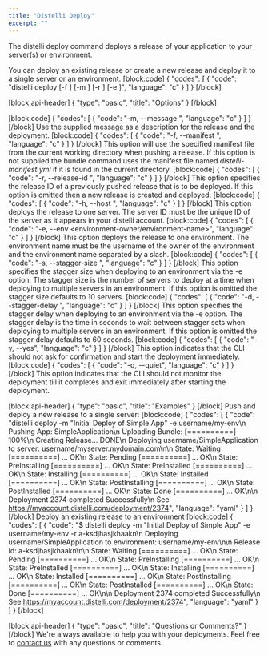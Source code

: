 ```yaml
---
title: "Distelli Deploy"
excerpt: ""
---
```

The distelli deploy command deploys a release of your application to your server(s) or environment. 

You can deploy an existing release or create a new release and deploy it to a single server or an environment.
[block:code]
{
  "codes": [
    {
      "code": "distelli deploy [-f <manifest>] [-m <desc>] [-r <release-id>] [-e <environment>]",
      "language": "c"
    }
  ]
}
[/block]

[block:api-header]
{
  "type": "basic",
  "title": "Options"
}
[/block]

[block:code]
{
  "codes": [
    {
      "code": "-m, --message <desc>",
      "language": "c"
    }
  ]
}
[/block]
Use the supplied message as a description for the release and the deployment.
[block:code]
{
  "codes": [
    {
      "code": "-f, --manifest <manifest-filename>",
      "language": "c"
    }
  ]
}
[/block]
This option will use the specified manifest file from the current working directory when pushing a release. If this option is not supplied the bundle command uses the manifest file named *distelli-manifest.yml* if it is found in the current directory.
[block:code]
{
  "codes": [
    {
      "code": "-r, --release-id <release-id>",
      "language": "c"
    }
  ]
}
[/block]
This option specifies the release ID of a previously pushed release that is to be deployed. If this option is omitted then a new release is created and deployed.
[block:code]
{
  "codes": [
    {
      "code": "-h, --host <server-id>",
      "language": "c"
    }
  ]
}
[/block]
This option deploys the release to one server. The server ID must be the unique ID of the server as it appears in your distelli account.
[block:code]
{
  "codes": [
    {
      "code": "-e, --env <environment-owner/environment-name>",
      "language": "c"
    }
  ]
}
[/block]
This option deploys the release to one environment. The environment name must be the username of the owner of the environment and the environment name separated by a slash.
[block:code]
{
  "codes": [
    {
      "code": "-s, --stagger-size <stagger-size>",
      "language": "c"
    }
  ]
}
[/block]
This option specifies the stagger size when deploying to an environment via the -e option. The stagger size is the number of servers to deploy at a time when deploying to multiple servers in an environment. If this option is omitted the stagger size defaults to 10 servers.
[block:code]
{
  "codes": [
    {
      "code": "-d, --stagger-delay <stagger-delay>",
      "language": "c"
    }
  ]
}
[/block]
This option specifies the stagger delay when deploying to an environment via the -e option. The stagger delay is the time in seconds to wait between stagger sets when deploying to multiple servers in an environment. If this option is omitted the stagger delay defaults to 60 seconds.
[block:code]
{
  "codes": [
    {
      "code": "-y, --yes",
      "language": "c"
    }
  ]
}
[/block]
This option indicates that the CLI should not ask for confirmation and start the deployment immediately.
[block:code]
{
  "codes": [
    {
      "code": "-q, --quiet",
      "language": "c"
    }
  ]
}
[/block]
This option indicates that the CLI should not monitor the deployment till it completes and exit immediately after starting the deployment.

[block:api-header]
{
  "type": "basic",
  "title": "Examples"
}
[/block]
Push and deploy a new release to a single server:
[block:code]
{
  "codes": [
    {
      "code": "distelli deploy -m \"Initial Deploy of Simple App\" -e username/my-env\n    Pushing App: SimpleApplication\n    Uploading Bundle: [==========] 100%\n    Creating Release... DONE\n    Deploying username/SimpleApplication to server: username/myserver.mydomain.com\n\n    State: Waiting              [==========] ... OK\n    State: Pending              [==========] ... OK\n    State: PreInstalling        [==========] ... OK\n    State: PreInstalled         [==========] ... OK\n    State: Installing           [==========] ... OK\n    State: Installed            [==========] ... OK\n    State: PostInstalling       [==========] ... OK\n    State: PostInstalled        [==========] ... OK\n    State: Done                 [==========] ... OK\n\n    Deployment 2374 completed Successfully\n    See https://myaccount.distelli.com/deployment/2374",
      "language": "yaml"
    }
  ]
}
[/block]
Deploy an existing release to an environment
[block:code]
{
  "codes": [
    {
      "code": "$ distelli deploy -m \"Initial Deploy of Simple App\" -e username/my-env -r a-ksdjhasjkhaakn\n    Deploying username/SimpleApplication to environment: username/my-env\n\n    Release Id: a-ksdjhasjkhaakn\n\n    State: Waiting              [==========] ... OK\n    State: Pending              [==========] ... OK\n    State: PreInstalling        [==========] ... OK\n    State: PreInstalled         [==========] ... OK\n    State: Installing           [==========] ... OK\n    State: Installed            [==========] ... OK\n    State: PostInstalling       [==========] ... OK\n    State: PostInstalled        [==========] ... OK\n    State: Done                 [==========] ... OK\n\n    Deployment 2374 completed Successfully\n    See https://myaccount.distelli.com/deployment/2374",
      "language": "yaml"
    }
  ]
}
[/block]

[block:api-header]
{
  "type": "basic",
  "title": "Questions or Comments?"
}
[/block]
We're always available to help you with your deployments. Feel free to [contact us](mailto:ping@distelli.com) with any questions or comments.